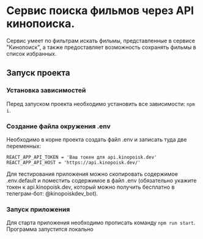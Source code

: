 # Сервис поиска фильмов через API кинопоиска.
Сервис умеет по фильтрам искать фильмы, представленные в сервисе "Кинопоиск", а также предоставляет возможность сохранять фильмы в список избранных.

## Запуск проекта

### Установка зависимостей
Перед запуском проекта необходимо установить все зависимости: `npm i`.

### Создание файла окружения .env
Необходимо в корне проекта создать файл .env и записать туда две переменных:
```
REACT_APP_API_TOKEN = 'Ваш токен для api.kinopoisk.dev'
REACT_APP_API_HOST = 'https://api.kinopoisk.dev/'
```
Для тестирования приложения можно скопировать содержимое .env.default и поместить содержимое в файл .env (обязательно укажите токен к api.kinopoisk.dev, который можно получить бесплатно в телеграм-бот: @kinopoiskdev_bot).

### Запуск приложения
Для старта приложения необходимо прописать команду `npm run start`. Программа запустится локально
